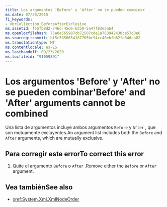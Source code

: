 ```yaml
---
title: Los argumentos 'Before' y 'After' no se pueden combinar
ms.date: 07/20/2015
f1_keywords:
- vbrCollection_BeforeAfterExclusive
ms.assetid: f55fb8d2-746d-45de-b350-5a47f83e5ab4
ms.openlocfilehash: 75a0a565987cb72507cde1a763942430ce57d8e6
ms.sourcegitcommit: bf5c5850654187705bc94cc40ebfb62fe346ab02
ms.translationtype: MT
ms.contentlocale: es-ES
ms.lasthandoff: 09/23/2020
ms.locfileid: "91059891"
---
```

# <a name="before-and-after-arguments-cannot-be-combined"></a><span data-ttu-id="eb30c-102">Los argumentos 'Before' y 'After' no se pueden combinar</span><span class="sxs-lookup"><span data-stu-id="eb30c-102">'Before' and 'After' arguments cannot be combined</span></span>

<span data-ttu-id="eb30c-103">Una lista de argumentos incluye ambos argumentos `Before` y `After` , que son mutuamente excluyentes.</span><span class="sxs-lookup"><span data-stu-id="eb30c-103">An argument list includes both the `Before` and `After` arguments, which are mutually exclusive.</span></span>  
  
## <a name="to-correct-this-error"></a><span data-ttu-id="eb30c-104">Para corregir este error</span><span class="sxs-lookup"><span data-stu-id="eb30c-104">To correct this error</span></span>  
  
1. <span data-ttu-id="eb30c-105">Quite el argumento `Before` o `After` .</span><span class="sxs-lookup"><span data-stu-id="eb30c-105">Remove either the `Before` or `After` argument.</span></span>  
  
## <a name="see-also"></a><span data-ttu-id="eb30c-106">Vea también</span><span class="sxs-lookup"><span data-stu-id="eb30c-106">See also</span></span>

- <xref:System.Xml.XmlNodeOrder>
